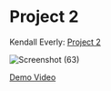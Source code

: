 # Project 2
Kendall Everly:
[Project 2](http://second.eastus.azurecontainer.io/)

![Screenshot (63)](https://user-images.githubusercontent.com/77425679/145701747-7c899a78-a5f8-457f-bfd8-22c26f813b9a.png)

[Demo Video](https://www.youtube.com/watch?v=hNu-sPHsxjI)